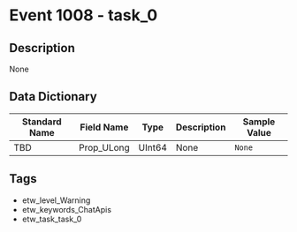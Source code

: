 # Event 1008 - task_0

## Description
None

## Data Dictionary
|Standard Name|Field Name|Type|Description|Sample Value|
|---|---|---|---|---|
|TBD|Prop_ULong|UInt64|None|`None`|

## Tags
* etw_level_Warning
* etw_keywords_ChatApis
* etw_task_task_0